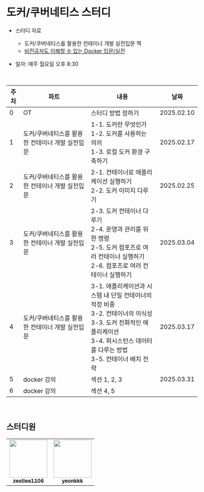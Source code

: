 # 도커/쿠버네티스 스터디
- 스터디 자료
  - 도커/쿠버네티스를 활용한 컨테이너 개발 실전입문 책
  - [비전공자도 이해할 수 있는 Docker 입문/실전](https://www.inflearn.com/course/%EB%B9%84%EC%A0%84%EA%B3%B5%EC%9E%90-docker-%EC%9E%85%EB%AC%B8-%EC%8B%A4%EC%A0%84)
- 일자: 매주 월요일 오후 8:30

  <br> 

| 주차 | 파트 | 내용 | 날짜 |
| --- | --- | --- | --- |
| 0 | OT | 스터디 방법 정하기 | 2025.02.10 |
| 1  | 도커/쿠버네티스를 활용한 컨테이너 개발 실전입문 | 1-1. 도커란 무엇인가<br>1-2. 도커를 사용하는 의의<br>1-3. 로컬 도커 환경 구축하기 | 2025.02.17 |
| 2  |  도커/쿠버네티스를 활용한 컨테이너 개발 실전입문 | 2-1. 컨테이너로 애플리케이션 실행하기<br>2-2. 도커 이미지 다루기 | 2025.02.25 |
| 3  | 도커/쿠버네티스를 활용한 컨테이너 개발 실전입문  | 2-3. 도커 컨테이너 다루기<br>2-4. 운영과 관리를 위한 명령<br>2-5. 도커 컴포즈로 여러 컨테이너 실행하기<br>2-6. 컴포즈로 여러 컨테이너 실행하기 | 2025.03.04 |
| 4  | 도커/쿠버네티스를 활용한 컨테이너 개발 실전입문  | 3-1. 애플리케이션과 시스템 내 단일 컨테이너의 적정 비중<br>3-2. 컨테이너의 이식성<br>3-3. 도커 친화적인 애플리케이션<br>3-4. 퍼시스턴스 데이터를 다루는 방법<br>3-5. 컨테이너 배치 전략 | 2025.03.17 |
| 5  | docker 강의 | 섹션 1, 2, 3 | 2025.03.31 |
| 6  | docker 강의 | 섹션 4, 5 |  |


<br>

## 스터디원
  
<table>
  <tr>
    <td align="center"><a href="https://github.com/zestlee1106"><img src="https://avatars.githubusercontent.com/u/47649108?v=4?s=100" width="100px;" alt=""/><br /><sub><b>zestlee1106</b></sub></a><br /></td>
     <td align="center"><a href="https://github.com/yeonkkk"><img src="https://avatars.githubusercontent.com/u/88660886?v=4?v=4?s=100" width="100px;" alt=""/><br /><sub><b>yeonkkk</b></sub></a><br /></td>
</tr>
</table>
